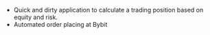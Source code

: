 - Quick and dirty application to calculate a trading position based on equity and risk.
- Automated order placing at Bybit

